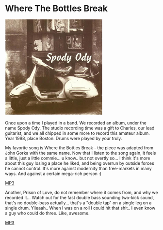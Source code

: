 # Where The Bottles Break

![](cover.JPG)

Once upon a time I played in a band. We recorded an album, under the name Spody Ody. The studio recording time was a gift to Charles, our lead guitarist, and we all chipped in some more to record this amateur album. Year 1998, place Boston. Drums were played by your truly.

My favorite song  is Where the Bottles Break - the piece was adapted from John Gorka with the same name. Now that I listen to the song again, it feels a little, just a little commie... u know.. but not overtly so... I think it's more about this guy losing a place he liked, and being overrun by outside forces he cannot control. It's more against modernity than free-markets in many ways.  And against a certain mega-rich person :)

[MP3](https://www.dropbox.com/s/pzw1z0u61atkzjk/04.mp3?dl=1)

Another, Prison of Love, do not remember where it comes from, and why we recorded it... Watch out for the fast double bass sounding two-kick  sound, that's no double-bass actually... that's a "double tap" on a single leg on a single drum. Yiieaah.. When I was on a roll I could hit that shit.. I even  know a guy who could do three. Like, awesome.

[MP3](https://www.dropbox.com/s/nebfxonjgn0u692/05.mp3?dl=1)









